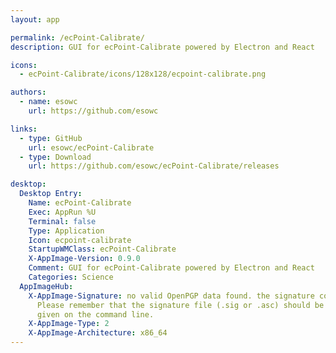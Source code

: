```yaml
---
layout: app

permalink: /ecPoint-Calibrate/
description: GUI for ecPoint-Calibrate powered by Electron and React

icons:
  - ecPoint-Calibrate/icons/128x128/ecpoint-calibrate.png

authors:
  - name: esowc
    url: https://github.com/esowc

links:
  - type: GitHub
    url: esowc/ecPoint-Calibrate
  - type: Download
    url: https://github.com/esowc/ecPoint-Calibrate/releases

desktop:
  Desktop Entry:
    Name: ecPoint-Calibrate
    Exec: AppRun %U
    Terminal: false
    Type: Application
    Icon: ecpoint-calibrate
    StartupWMClass: ecPoint-Calibrate
    X-AppImage-Version: 0.9.0
    Comment: GUI for ecPoint-Calibrate powered by Electron and React
    Categories: Science
  AppImageHub:
    X-AppImage-Signature: no valid OpenPGP data found. the signature could not be verified.
      Please remember that the signature file (.sig or .asc) should be the first file
      given on the command line.
    X-AppImage-Type: 2
    X-AppImage-Architecture: x86_64
---
```

